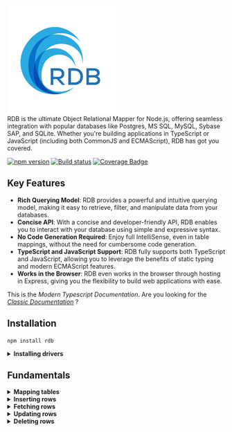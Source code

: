 ![RDB](./docs/logo-sm.jpg)  
RDB is the ultimate Object Relational Mapper for Node.js, offering seamless integration with popular databases like Postgres, MS SQL, MySQL, Sybase SAP, and SQLite. Whether you're building applications in TypeScript or JavaScript  (including both CommonJS and ECMAScript), RDB has got you covered.  

[![npm version](https://img.shields.io/npm/v/rdb.svg?style=flat-square)](https://www.npmjs.org/package/rdb)
[![Build status](https://github.com/alfateam/rdb/workflows/Node.js%20CI/badge.svg)](https://github.com/alfateam/rdb/actions)
[![Coverage Badge](https://img.shields.io/endpoint?url=https://gist.githubusercontent.com/lroal/1a69422f03da7f8155cf94fe66022452/raw/rdb__heads_master.json)](https://github.com/alfateam/rdb/actions)


## Key Features

- **Rich Querying Model**: RDB provides a powerful and intuitive querying model, making it easy to retrieve, filter, and manipulate data from your databases.
- **Concise API**: With a concise and developer-friendly API, RDB enables you to interact with your database using simple and expressive syntax.
- **No Code Generation Required**: Enjoy full IntelliSense, even in table mappings, without the need for cumbersome code generation.
- **TypeScript and JavaScript Support**: RDB fully supports both TypeScript and JavaScript, allowing you to leverage the benefits of static typing and modern ECMAScript features.
- **Works in the Browser**: RDB even works in the browser through hosting in Express, giving you the flexibility to build web applications with ease.  

This is the _Modern Typescript Documentation_. Are you looking for the [_Classic Documentation_](https://github.com/alfateam/rdb/blob/master/docs/docs.md) ?

## Installation
`npm install rdb`  
<details><summary><strong>Installing drivers</strong></summary>

To ensure RDB works properly with your database, you'll also need to install the appropriate driver:
- **SQLite**: `npm install sqlite3`
- **MySQL**: `npm install mysql2`
- **MS SQL**: `npm install tedious`
- **PostgreSQL (pg)**: `npm install pg`
- **SAP**: `npm install msnodesqlv8`

</details>  

## Fundamentals 
<details><summary><strong>Mapping tables</strong></summary>
To define a mapping, you employ the <strong><i>map()</i></strong> method, linking your tables and columns to corresponding object properties. You provide a callback function that engages with a parameter representing a database table.

Each column within your database table is designated by using the <strong><i>column()</i></strong> method, in which you specify its name. This action generates a reference to a column object that enables you to articulate further column properties like its data type or if it serves as a primary key.

Relationships between tables can also be outlined. By using methods like <strong><i>hasOne</i></strong>, <strong><i>hasMany</i></strong>, and <strong><i>references</i></strong>, you can establish connections that reflect the relationships in your data schema. In the example below, an 'order' is linked to a 'customer' reference, a 'deliveryAddress', and multiple 'lines'. The hasMany and hasOne relations represents ownership - the tables 'deliveryAddress' and 'orderLine' are owned by the 'order' table, and therefore, they contain the 'orderId' column referring to their parent table, which is 'order'. Conversely, the customer table is independent and can exist without any knowledge of the 'order' table. Therefore we say that the order table <i>references</i> the customer table - necessitating the existence of a 'customerId' column in the 'order' table.  

<sub>📄 db.js</sub>]
```javascript
import rdb from 'rdb';

const map = rdb.map(x => ({
	customer: x.table('customer').map(({ column }) => ({
		id: column('id').numeric().primary().notNullExceptInsert(),
		name: column('name').string(),
		balance: column('balance').numeric(),
		isActive: column('isActive').boolean(),
	})),

	order: x.table('_order').map(({ column }) => ({
		id: column('id').numeric().primary().notNullExceptInsert(),
		orderDate: column('orderDate').date().notNull(),
		customerId: column('customerId').numeric().notNullExceptInsert(),
	})),

	orderLine: x.table('orderLine').map(({ column }) => ({
		id: column('id').numeric().primary().notNullExceptInsert(),
		orderId: column('orderId').numeric(),
		product: column('product').string(),
	})),

	deliveryAddress: x.table('deliveryAddress').map(({ column }) => ({
		id: column('id').numeric().primary().notNullExceptInsert(),
		orderId: column('orderId').numeric(),
		name: column('name').string(),
		street: column('street').string(),
		postalCode: column('postalCode').string(),
		postalPlace: column('postalPlace').string(),
		countryCode: column('countryCode').string(),
	}))

})).map(x => ({
	order: x.order.map(({ hasOne, hasMany, references }) => ({
		customer: references(x.customer).by('customerId'),
		deliveryAddress: hasOne(x.deliveryAddress).by('orderId'),
		lines: hasMany(x.orderLine).by('orderId')
	}))
}));

export default map.sqlite('demo.db');
```
The init.js script resets our SQLite database. It's worth noting that SQLite databases are represented as single files, which makes them wonderfully straightforward to manage.

At the start of the script, we import our database mapping from the db.js file. This gives us access to the db object, which we'll use to interact with our SQLite database.

Then, we define a SQL string. This string outlines the structure of our SQLite database. It first specifies to drop existing tables named 'deliveryAddress', 'orderLine', '_order', and 'customer' if they exist. This ensures we have a clean slate. Then, it dictates how to create these tables anew with the necessary columns and constraints.

Because of a peculiarity in SQLite, which only allows one statement execution at a time, we split this SQL string into separate statements. We do this using the split() method, which breaks up the string at every semicolon.  

<sub>📄 init.js</sub>
```javascript
import db from './db';

const sql = `DROP TABLE IF EXISTS deliveryAddress; DROP TABLE IF EXISTS orderLine; DROP TABLE IF EXISTS _order; DROP TABLE IF EXISTS customer;
CREATE TABLE customer (
    id INTEGER PRIMARY KEY,
    name TEXT,
    balance NUMERIC,
    isActive INTEGER
);

CREATE TABLE _order (
    id INTEGER PRIMARY KEY,
    orderDate TEXT,
    customerId INTEGER REFERENCES customer
);

CREATE TABLE orderLine (
    id INTEGER PRIMARY KEY,
    orderId INTEGER REFERENCES _order,
    product TEXT
);

CREATE TABLE deliveryAddress (
    id INTEGER PRIMARY KEY,
    orderId INTEGER REFERENCES _order,
    name TEXT, 
    street TEXT,
    postalCode TEXT,
    postalPlace TEXT,
    countryCode TEXT
)
`;


async function init() {
	const statements = sql.split(';');
	for (let i = 0; i < statements.length; i++) {
		await db.query(statements[i]);
	}
}
export default init;
```
In SQLite, columns with the INTEGER PRIMARY KEY attribute are designed to autoincrement by default. This means that each time a new record is inserted into the table, SQLite automatically produces a numeric key for the id column that is one greater than the largest existing key. This mechanism is particularly handy when you want to create unique identifiers for your table rows without manually entering each id.
</details>

<details><summary><strong>Inserting rows</strong></summary>

In the code below, we initially import the table-mapping feature "db.js" and the setup script "init.js", both of which were defined in the preceding step. The setup script executes a raw query that creates the necessary tables. Subsequently, we insert two customers, named "George" and "Harry", into the customer table, and this is achieved through calling "db.customer.insert".

Next, we insert and array array of two orders in the order table. Each order contains an orderDate, customer information, deliveryAddress, and lines for the order items. We use the customer constants "george" and "harry" from previous inserts. The second argument to "db.order.insert" specifies a fetching strategy. This fetching strategy plays a critical role in determining the depth of the data retrieved from the database after insertion. The fetching strategy specifies which associated data should be retrieved and included in the resulting orders object. In this case, the fetching strategy instructs the database to retrieve the customer, deliveryAddress, and lines for each order.

Without a fetching strategy, "db.order.insert" would only return the root level of each order. In that case you would only get the id, orderDate, and customerId for each order.  

<sub>📄 insert.js</sub>
```javascript
import db from './db';
import init from './init';

insertRows();

async function insertRows() {
	await init();

	const george = await db.customer.insert({
		name: 'George',
		balance: 177,
		isActive: true
	});

	const harry = await db.customer.insert({
		name: 'Harry',
		balance: 200,
		isActive: true
	});

	const orders = await db.order.insert([
		{
			orderDate: new Date(2022, 0, 11, 9, 24, 47),
			customer: george,
			deliveryAddress: {
				name: 'George',
				street: 'Node street 1',
				postalCode: '7059',
				postalPlace: 'Jakobsli',
				countryCode: 'NO'
			},
			lines: [
				{ product: 'Bicycle' },
				{ product: 'Small guitar' }
			]
		},
		{
			customer: harry,
			orderDate: new Date(2021, 0, 11, 12, 22, 45),
			deliveryAddress: {
				name: 'Harry Potter',
				street: '4 Privet Drive, Little Whinging',
				postalCode: 'GU4',
				postalPlace: 'Surrey',
				countryCode: 'UK'
			},
			lines: [
				{ product: 'Magic wand' }
			]
		}
	], {customer: true, deliveryAddress: true, lines: true}); //fetching strategy
	console.dir(orders, {depth: Infinity});
}
```

</details>

<details><summary><strong>Fetching rows</strong></summary>

 RDB has a rich querying model. As you navigate through, you'll learn about the various methods available to retrieve data from your tables, whether you want to fetch all rows, many rows with specific criteria, or a single row based on a primary key. If you want do dig even deeper into filtering possibilities, there is a whole section about it further down the page.

The fetching strategy in RDB is optional, and its use is influenced by your specific needs. You can define the fetching strategy either on the table level or the column level. This granularity gives you the freedom to decide how much related data you want to pull along with your primary request.

__All rows__

<sub>📄 allRows.js</sub>
```javascript
import db from './db';

getRows();

async function getRows() {
	const orders = await db.order.getAll({
		customer: true, 
		deliveryAddress: true, 
		lines: true
	});
	console.dir(orders, {depth: Infinity});
}
```
__Limit, offset and order by__  
This script demonstrates how to fetch orders with customer, lines and deliveryAddress, limiting the results to 10, skipping the first row, and sorting the data based on the orderDate in descending order followed by id. The lines are sorted by product.  

<sub>📄 limit.js</sub>
```javascript
import db from './db';

getRows();

async function getRows() {
	const orders = await db.order.getAll({
		offset: 1,
		orderBy: ['orderDate desc', 'id'],
		limit: 10,
		customer: true, 
		deliveryAddress: true, 
		lines: {
			orderBy: 'product'
		},
	});
	console.dir(orders, {depth: Infinity});
}
```

__Many rows filtered__

<sub>📄 manyRowsFiltered.js</sub>
```javascript
import db from './db';

getRows();

async function getRows() {
	const filter = db.order.lines.any(line => line.product.contains('i'))
				.and(db.order.customer.balance.greaterThan(180));
	const orders = await db.order.getMany(filter, {
		customer: true, 
		deliveryAddress: true, 
		lines: true
	});
	console.dir(orders, {depth: Infinity});
}
```

__Single row filtered__

<sub>📄 singleRowFiltered.js</sub>
```javascript
import db from './db';

getRows();

async function getRows() {
	const filter = db.order.customer(customer => customer.isActive.eq(true)
					.and(customer.startsWith('Harr')));
	//equivalent, but creates slighly different sql:
	// const filter = db.order.customer.isActive.eq(true).and(db.order.customer.startsWith('Harr'));
	const order = await db.order.getOne(filter, {
		customer: true, 
		deliveryAddress: true, 
		lines: true
	});
	console.dir(order, {depth: Infinity});
}
```

__Single row by primary key__


<sub>📄 singleRowByPrimary.js</sub>
```javascript
import db from './db';

getRows();

async function getRows() {
	const order = await db.order.getById(1, {
		customer: true, 
		deliveryAddress: true, 
		lines: true
	});
	console.dir(order, {depth: Infinity});
}
```

__Many rows by primary key__

<sub>📄 manyRowsByPrimary.js</sub>
```javascript
import db from './db';

getRows();

async function getRows() {
	const orders = await db.order.getMany([
			{id: 1},
			{id: 2}
		], 
		{
			customer: true, 
			deliveryAddress: true, 
			lines: true
	});
	console.dir(orders, {depth: Infinity});
}
```
</details>  

<details><summary><strong>Updating rows</strong></summary>
	
To update rows, modify the property values and invoke the method <strong><i>saveChanges()</i></strong>. The function updates only the modified columns, not the entire row. Rows in child relations can also be updated as long as the parent order <i>owns</i> the child tables. In our illustration, the <strong>order</strong> table owns both the <strong>deliveryAddress</strong> and the <strong>lines</strong> tables because they're part of a <i>hasOne/hasMany relationship</i>. Contrastingly, the <strong>customer</strong> is part of a <i>reference relationship</i> and thus can't be updated here. But you can detach the reference to the customer by assigning it to null or undefined. (Setting order.customerId to null or undefined achieves the same result.)

__Updating a single row__

<sub>📄 updateSingleRow.js</sub>
```javascript
import db from './db';

update();

async function update() {
	const order = await db.order.getById(1, {
		customer: true, 
		deliveryAddress: true, 
		lines: true
	});

	order.orderDate = new Date();
	order.deliveryAddress = null;
	order.lines.push({product: 'Cloak of invisibility'});

	await order.saveChanges();
	console.dir(order, {depth: Infinity});
}
```
__Updating many rows__

<sub>📄 updateManyRows.js</sub>
```javascript
import db from './db';

update();

async function update() {
	let orders = await db.order.getAll({
		orderBy: 'id',
		lines: true, 
		deliveryAddress: true, 
		customer: true
	});

	orders[0].orderDate = new Date();
	orders[0].deliveryAddress.street = 'Node street 2';
	orders[0].lines[1].product = 'Big guitar';

	orders[1].orderDate = '2023-07-14T12:00:00'; //iso-string is allowed
	orders[1].deliveryAddress = null;
	orders[1].customer = null;
	orders[1].lines.push({product: 'Cloak of invisibility'});

	await orders.saveChanges();
	console.dir(orders, {depth: Infinity});
}
```

__Updating with concurrency__  
Rows get updated using an <i>optimistic</i> concurrency approach by default. This means if a property being edited was meanwhile altered, an exception is raised, indicating the row was modified by a different user. You can change the concurrency strategy either at the table or column level.

Currently, there are three concurrency strategies:
- <strong>optimistic:</strong> Raises an exception if another user changes the property during an update.
- <strong>overwrite:</strong> Overwrites the property, regardless of changes by others.
- <strong>skipOnConflict:</strong> Silently avoids updating the property if another user has modified it in the interim.

In the example below, we've set the concurrency strategy for orderDate to 'overwrite'. This implies that if other users modify orderDate while you're making changes, their updates will be overwritten.

<sub>📄 updateWithConcurrency.js</sub>
```javascript
import db from './db';

update();

async function update() {
	const order = await db.order.getById(1, {
		customer: true, 
		deliveryAddress: true, 
		lines: true
	});

	order.orderDate = new Date();
	order.deliveryAddress = null;
	order.lines.push({product: 'Cloak of invisibility'});

	await order.saveChanges( {
		orderDate: {
			concurrency: 'overwrite'
	}});
	console.dir(order, {depth: Infinity});
}
```
</details>  

<details><summary><strong>Deleting rows</strong></summary>
Rows in owner tables cascade deletes to their child tables. In essence, if a table has ownership over other tables through <strong><i>hasOne</i></strong> and <strong><i>hasMany</i></strong> relationships, removing a record from the parent table also removes its corresponding records in its child tables. This approach safeguards against leaving orphaned records and upholds data integrity. On the contrary, tables that are merely referenced, through <strong><i>reference relationship </i></strong> relationships, remain unaffected upon deletions. For a deeper dive into these relationships and behaviors, refer to the section on table mapping.

__Deleting a single row__


<sub>📄 deleteSingleRow.js</sub>
```javascript
import db from './db';

deleteRow();

async function deleteRow() {		
	const order = await db.order.getById(1);

	await order.delete();/
	//will also delete deliveryAddress and lines
	//but not customer
}
```

__Deleting many rows__

<sub>📄 deletemanyRows.js</sub>
```javascript
import db from './db';

deleteRows();

async function deleteRows() {
	const filter = db.order.customer.name.eq('George');
	let orders = await db.order.getMany(filter);

	await orders.delete();
}
```
__Deleting with concurrency__

Concurrent operations can lead to conflicts. When you still want to proceed with the deletion regardless of potential interim changes, the 'overwrite' concurrency strategy can be used. This example demonstrates deleting rows even if the "delivery address" has been modified in the meantime. You can read more about concurrency strategies in the 'Updating rows' section.   
<sub>📄 deleteRowsConcurrency.js</sub>
```javascript
import db from './db';

deleteRows();

async function deleteRows() {
	const filter = db.order.deliveryAddress.name.eq('George');
	let orders = await db.order.getMany(filter, {
		customer: true, 
		deliveryAddress: true, 
		lines: true
	});

	await orders.delete({
		deliveryAddress: {
			concurrency: 'overwrite'
		}
	});
}
```
__Batch delete__

When removing a large number of records based on a certain condition, batch deletion can be efficient.   

However, it's worth noting that batch deletes don't follow the cascade delete behavior by default. To achieve cascading in batch deletes, you must explicitly call the deleteCascade method.  

<sub>📄 batchDelete.js</sub>
```javascript
import db from './db';

deleteRows();

async function deleteRows() {
	const filter = db.order.deliveryAddress.name.eq('George');
	await db.order.delete(filter);
}
```
__Batch delete cascade__

When deleting records, sometimes associated data in related tables also needs to be removed. This cascade delete helps maintain database integrity.  
<sub>📄 batchDeleteCascade.js</sub>
```javascript
import db from './db';

deleteRows();

async function deleteRows() {
	const filter = db.order.deliveryAddress.name.eq('George');
	await db.order.deleteCascade(filter);
}
```
__Batch delete by primary key__

For efficiency, you can also delete records directly if you know their primary keys.  
<sub>📄 batchDeleteByPrimary.js</sub>
```javascript
import db from './db';

deleteRows();

async function deleteRows() {
	db.customer.delete([{id: 1}, {id: 2}]);
}
```

  
### [Changelog](https://github.com/alfateam/rdb/blob/master/docs/changelog.md)
### [Code of Conduct](https://github.com/alfateam/rdb/blob/master/docs/CODE_OF_CONDUCT.md)
<!-- 
How to setup code coverage
https://github.com/nystudio107/rollup-plugin-critical/blob/master/package.json
https://dev.to/thejaredwilcurt/coverage-badge-with-github-actions-finally-59fa -->
